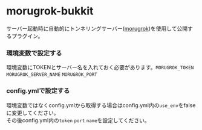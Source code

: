 # morugrok-bukkit
サーバー起動時に自動的にトンネリングサーバー([morugrok](https://github.com/moruch4nn/morugrok-server))を使用して公開するプラグイン。
### 環境変数で設定する
環境変数にTOKENとサーバー名を入れておく必要があります。`MORUGROK_TOKEN` `MORUGROK_SERVER_NAME` `MORUGROK_PORT`
### config.ymlで設定する
環境変数ではなくconfig.ymlから取得する場合はconfig.yml内の`use_env`をfalseに変更してください。<br>
その後config.yml内の`token` `port` `name`を設定してください。
